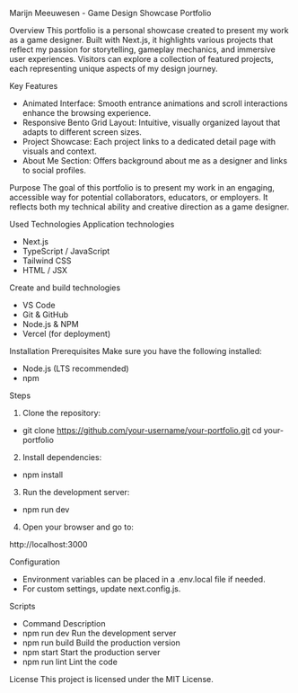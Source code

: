 Marijn Meeuwesen - Game Design Showcase Portfolio

Overview
This portfolio is a personal showcase created to present my work as a game designer. Built with Next.js, it highlights various projects that reflect my passion for storytelling, gameplay mechanics, and immersive user experiences. Visitors can explore a collection of featured projects, each representing unique aspects of my design journey.

Key Features

- Animated Interface: Smooth entrance animations and scroll interactions enhance the browsing experience.
- Responsive Bento Grid Layout: Intuitive, visually organized layout that adapts to different screen sizes.
- Project Showcase: Each project links to a dedicated detail page with visuals and context.
- About Me Section: Offers background about me as a designer and links to social profiles.

Purpose
The goal of this portfolio is to present my work in an engaging, accessible way for potential collaborators, educators, or employers. It reflects both my technical ability and creative direction as a game designer.

Used Technologies
Application technologies

- Next.js
- TypeScript / JavaScript
- Tailwind CSS
- HTML / JSX

Create and build technologies

- VS Code
- Git & GitHub
- Node.js & NPM
- Vercel (for deployment)

Installation
Prerequisites
Make sure you have the following installed:

- Node.js (LTS recommended)
- npm

Steps

1. Clone the repository:

- git clone https://github.com/your-username/your-portfolio.git
  cd your-portfolio

2. Install dependencies:

- npm install

3. Run the development server:

- npm run dev

4. Open your browser and go to:

http://localhost:3000

Configuration

- Environment variables can be placed in a .env.local file if needed.
- For custom settings, update next.config.js.

Scripts

- Command Description
- npm run dev Run the development server
- npm run build Build the production version
- npm start Start the production server
- npm run lint Lint the code

License
This project is licensed under the MIT License.

